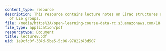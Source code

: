 ```yaml
---
content_type: resource
description: This resource contains lecture notes on Dirac structures and geometry
  of Lie groups.
file: /media/https%3A/open-learning-course-data-rc.s3.amazonaws.com/18-969-topics-in-geometry-dirac-geometry-fall-2006/1e9cfc0f337d5be55c0697822b73d507_lecture8.pdf
file_type: application/pdf
resourcetype: Document
title: lecture8.pdf
uid: 1e9cfc0f-337d-5be5-5c06-97822b73d507
---
```

